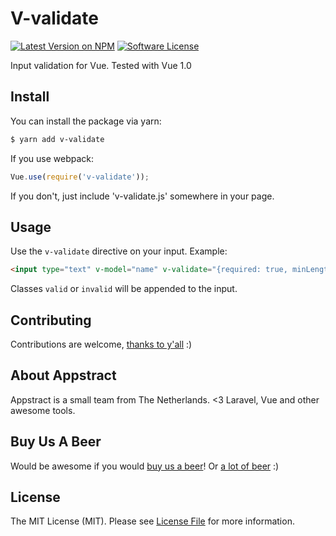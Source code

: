 # V-validate

[![Latest Version on NPM](https://img.shields.io/npm/v/v-validate.svg?style=flat-square)](https://npmjs.com/package/v-validate)
[![Software License](https://img.shields.io/badge/license-MIT-brightgreen.svg?style=flat-square)](LICENSE.md)

Input validation for Vue. Tested with Vue 1.0

## Install

You can install the package via yarn:

```bash
$ yarn add v-validate
```
If you use webpack:
```js
Vue.use(require('v-validate'));
```
If you don't, just include 'v-validate.js' somewhere in your page.

## Usage

Use the `v-validate` directive on your input.
Example:

```html
<input type="text" v-model="name" v-validate="{required: true, minLength: 5}">
```
Classes `valid` or `invalid` will be appended to the input.

## Contributing

Contributions are welcome, [thanks to y'all](https://github.com/appstract/:package_name/graphs/contributors) :)

## About Appstract

Appstract is a small team from The Netherlands. <3 Laravel, Vue and other awesome tools.

## Buy Us A Beer

Would be awesome if you would [buy us a beer](https://www.paypal.me/teamappstract/10)! Or [a lot of beer](https://www.patreon.com/appstract) :)

## License

The MIT License (MIT). Please see [License File](LICENSE.md) for more information.
